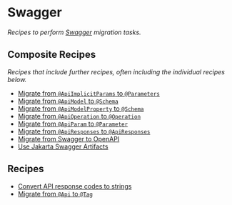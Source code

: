 # Swagger

_Recipes to perform [Swagger](https://swagger.io/) migration tasks._

## Composite Recipes

_Recipes that include further recipes, often including the individual recipes below._

* [Migrate from `@ApiImplicitParams`  to `@Parameters`](./migrateapiimplicitparamstoparameters.md)
* [Migrate from `@ApiModel` to `@Schema`](./migrateapimodeltoschema.md)
* [Migrate from `@ApiModelProperty` to `@Schema`](./migrateapimodelpropertytoschema.md)
* [Migrate from `@ApiOperation` to `@Operation`](./migrateapioperationtooperation.md)
* [Migrate from `@ApiParam` to `@Parameter`](./migrateapiparamtoparameter.md)
* [Migrate from `@ApiResponses` to `@ApiResponses`](./migrateapiresponsestoapiresponses.md)
* [Migrate from Swagger to OpenAPI](./swaggertoopenapi.md)
* [Use Jakarta Swagger Artifacts](./usejakartaswaggerartifacts.md)

## Recipes

* [Convert API response codes to strings](./convertapiresponsecodestostrings.md)
* [Migrate from `@Api` to `@Tag`](./migrateapitotag.md)


